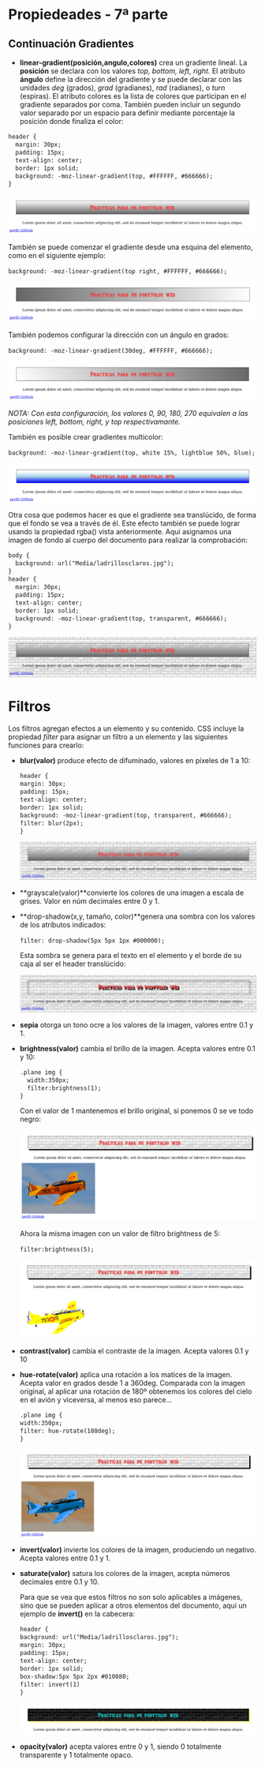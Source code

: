 # Propiedeades - 7ª parte

## Continuación Gradientes

- **linear-gradient(posición,angulo,colores)** crea un gradiente lineal. La **posición** se declara con los valores *top, bottom, left, right.* El atributo **ángulo** define la dirección del gradiente y se puede declarar con las unidades *deg* (grados), *grad* (gradianes), *rad* (radianes), o *turn* (espiras). El atributo colores es la lista de colores que participan en el gradiente separados por coma. También pueden incluir un segundo valor separado por un espacio para definir mediante porcentaje la posición donde finaliza el color:

```
header {
  margin: 30px;
  padding: 15px;
  text-align: center;
  border: 1px solid;
  background: -moz-linear-gradient(top, #FFFFFF, #666666);
}
```
![](Media/linear-gradient.png)

También se puede comenzar el gradiente desde una esquina del elemento, como en el siguiente ejemplo:

`background: -moz-linear-gradient(top right, #FFFFFF, #666666);`

![](Media/linear-gradient2.png)

También podemos configurar la dirección con un ángulo en grados:

`background: -moz-linear-gradient(30deg, #FFFFFF, #666666);`

![](Media/linear-gradient3.png)

*NOTA: Con esta configuración, los valores 0, 90, 180, 270 equivalen a las posiciones left, bottom, right, y top respectivamante.*

También es posible crear gradientes multicolor:

`background: -moz-linear-gradient(top, white 15%, lightblue 50%, blue);`

![](Media/linear-gradient4.png)

Otra cosa que podemos hacer es que el gradiente sea translúcido, de forma que el fondo se vea a través de él. Este efecto también se puede lograr usando la propiedad rgba() vista anteriormente. Aqui asignamos una imagen de fondo al cuerpo del documento para realizar la comprobación:

```
body {
  background: url("Media/ladrillosclaros.jpg");
}
header {
  margin: 30px;
  padding: 15px;
  text-align: center;
  border: 1px solid;
  background: -moz-linear-gradient(top, transparent, #666666);
}
```

![](Media/linear-gradient5.png)

# Filtros

Los filtros agregan efectos a un elemento y su contenido. CSS incluye la propiedad *filter* para asignar un filtro a un elemento y las siguientes funciones para crearlo:

- **blur(valor)** produce efecto de difuminado, valores en píxeles de 1 a 10:

  ```
  header {
  margin: 30px;
  padding: 15px;
  text-align: center;
  border: 1px solid;
  background: -moz-linear-gradient(top, transparent, #666666);
  filter: blur(2px);
  }
  ```

  ![](Media/filtros.png)

- **grayscale(valor)**convierte los colores de una imagen a escala de grises. Valor en núm decimales entre 0 y 1.

- **drop-shadow(x,y, tamaño, color)**genera una sombra con los valores de los atributos indicados:

  `filter: drop-shadow(5px 5px 1px #000000);`

  Esta sombra se genera para el texto en el elemento y el borde de su caja al ser el header translúcido:

  ![](Media/filtros2.png)

- **sepia** otorga un tono ocre a los valores de la imagen, valores entre 0.1 y 1.

- **brightness(valor)** cambia el brillo de la imagen. Acepta valores entre 0.1 y 10:

  ```
  .plane img {
    width:350px;
    filter:brightness(1);
  }
  ```
  Con el valor de 1 mantenemos el brillo original, si ponemos 0 se ve todo negro:

  ![](Media/filtros3.png)

  Ahora la misma imagen con un valor de filtro brightness de 5:

  `filter:brightness(5);`

  ![](Media/filtros4.png)

- **contrast(valor)** cambia el contraste de la imagen. Acepta valores 0.1 y 10

- **hue-rotate(valor)** aplica una rotación a los matices de la imagen. Acepta valor en grados desde 1 a 360deg. Comparada con la imagen original, al aplicar una rotación de 180º obtenemos los colores del cielo en el avión y viceversa, al menos eso parece...

  ```
  .plane img {
  width:350px;
  filter: hue-rotate(180deg);
  }
  ```

  ![](Media/filtros5.png)

- **invert(valor)** invierte los colores de la imagen, produciendo un negativo. Acepta valores entre 0.1 y 1.

- **saturate(valor)** satura los colores de la imagen, acepta números decimales entre 0.1 y 10.

  Para que se vea que estos filtros no son solo aplicables a imágenes, sino que se pueden aplicar a otros elementos del documento, aquí un ejemplo de **invert()** en la cabecera:

  ```
  header {
  background: url("Media/ladrillosclaros.jpg");
  margin: 30px;
  padding: 15px;
  text-align: center;
  border: 1px solid;
  box-shadow:5px 5px 2px #010080;
  filter: invert(1)
  }
  ```

  ![](Media/filtros6.png)

- **opacity(valor)** acepta valores entre 0 y 1, siendo 0 totalmente transparente y 1 totalmente opaco.

